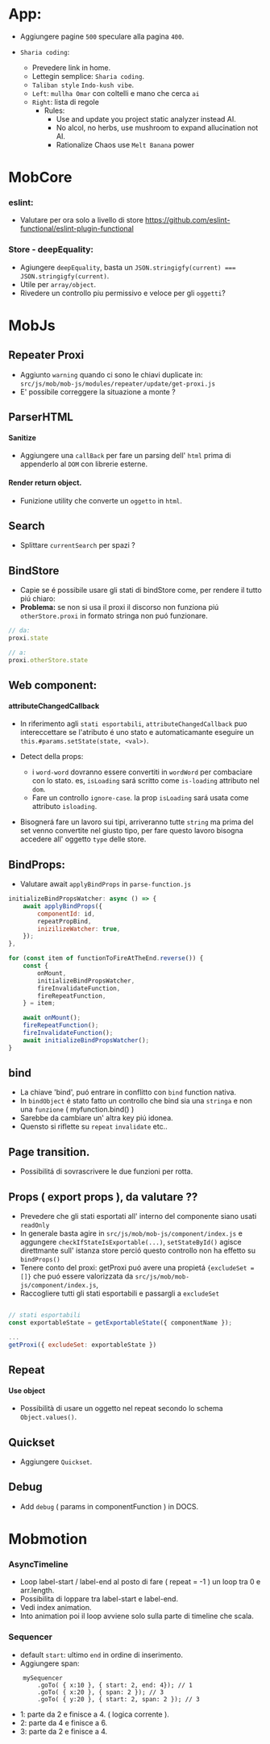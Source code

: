 # App:

- Aggiungere pagine `500` speculare alla pagina `400`.

- `Sharia coding`:
    - Prevedere link in home.
    - Lettegin semplice: `Sharia coding`.
    - `Taliban style` `Indo-kush vibe`.
    - `Left`: `mullha Omar` con coltelli e mano che cerca `ai`
    - `Right`: lista di regole
        - Rules:
            - Use and update  you project static analyzer instead AI.
            - No alcol, no herbs, use mushroom to expand allucination not AI.
            - Rationalize Chaos use `Melt Banana` power


# MobCore

### eslint:
- Valutare per ora solo a livello di store https://github.com/eslint-functional/eslint-plugin-functional

### Store - deepEquality:
- Agiungere `deepEquality`, basta un `JSON.stringigfy(current) === JSON.stringigfy(current)`.
- Utile per `array/object`.
- Rivedere un controllo piu permissivo e veloce per gli `oggetti`?

# MobJs

## Repeater Proxi
- Aggiunto `warning` quando ci sono le chiavi duplicate in:<br/>
 `src/js/mob/mob-js/modules/repeater/update/get-proxi.js`
- E' possibile correggere la situazione a monte ?

## ParserHTML
#### Sanitize
- Aggiungere una `callBack` per fare un parsing dell' `html` prima di appenderlo al `DOM` con librerie esterne.

#### Render return object.
- Funizione utility che converte un `oggetto` in `html`.

## Search
- Splittare `currentSearch` per spazi ?

## BindStore
- Capie se é possibile usare gli stati di bindStore come, per rendere il tutto piú chiaro:
- **Problema:** se non si usa il proxi il discorso non funziona piú `otherStore.proxi` in formato stringa non puó funzionare.

```js
// da:
proxi.state

// a:
proxi.otherStore.state
```
## Web component:

#### attributeChangedCallback
- In riferimento agli `stati esportabili`, `attributeChangedCallback` puo intereccettare se l'atributo é uno stato e automaticamante eseguire un `this.#params.setState(state, <val>)`.
- Detect della props:
    - i `word-word` dovranno essere convertiti in `wordWord` per combaciare con lo stato. es, `isLoading` sará scritto come `is-loading` attributo nel `dom`.
    - Fare un controllo `ignore-case`. la prop `isLoading` sará usata come attributo `isloading`.

- Bisognerá fare un lavoro sui tipi, arriveranno tutte `string` ma prima del set venno convertite nel giusto tipo, per fare questo lavoro bisogna accedere all' oggetto `type` delle store.

## BindProps:

- Valutare await `applyBindProps` in `parse-function.js`

```js
initializeBindPropsWatcher: async () => {
    await applyBindProps({
        componentId: id,
        repeatPropBind,
        inizilizeWatcher: true,
    });
},
```

```js
for (const item of functionToFireAtTheEnd.reverse()) {
    const {
        onMount,
        initializeBindPropsWatcher,
        fireInvalidateFunction,
        fireRepeatFunction,
    } = item;

    await onMount();
    fireRepeatFunction();
    fireInvalidateFunction();
    await initializeBindPropsWatcher();
}
```

## bind

- La chiave 'bind', puó entrare in conflitto con `bind` function nativa.
- In `bindObject` é stato fatto un controllo che bind sia una `stringa` e non una `funzione` ( myfunction.bind() )
- Sarebbe da cambiare un' altra key piú idonea.
- Quensto si riflette su `repeat` `invalidate` etc..

## Page transition.

- Possibilitá di sovrascrivere le due funzioni per rotta.

## Props ( export props ), da valutare ??

- Prevedere che gli stati esportati all' interno del componente siano usati `readOnly`
- In generale basta agire in `src/js/mob/mob-js/component/index.js` e aggungere `checkIfStateIsExportable(...)`, `setStateById()` agisce direttmante sull' istanza store perció questo controllo non ha effetto su `bindProps()`
- Tenere conto del proxi: getProxi puó avere una propietá `{excludeSet = []}` che puó essere valorizzata da `src/js/mob/mob-js/component/index.js`,
- Raccogliere tutti gli stati esportabili e passargli a `excludeSet`

```js

// stati esportabili
const exportableState = getExportableState({ componentName });

...
getProxi({ excludeSet: exportableState })
```



## Repeat

#### Use object

- Possibilità di usare un oggetto nel repeat secondo lo schema `Object.values()`.

## Quickset

- Aggiungere `Quickset`.

## Debug

- Add `debug` ( params in componentFunction ) in DOCS.

# Mobmotion

### AsyncTimeline

- Loop label-start / label-end al posto di fare ( repeat = -1 ) un loop tra 0 e arr.length.
- Possibilita di loppare tra label-start e label-end.
- Vedi index animation.
- Into animation poi il loop avviene solo sulla parte di timeline che scala.

### Sequencer

- default `start`: ultimo `end` in ordine di inserimento.
- Aggiungere span:<br/>

```
    mySequencer
        .goTo( { x:10 }, { start: 2, end: 4}); // 1
        .goTo( { x:20 }, { span: 2 }); // 3
        .goTo( { y:20 }, { start: 2, span: 2 }); // 3
```

- 1: parte da 2 e finisce a 4. ( logica corrente ).
- 2: parte da 4 e finisce a 6.
- 3: parte da 2 e finisce a 4.
